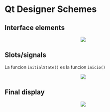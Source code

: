 # Qt Designer Schemes

## Interface elements

<p align="center">
<img src="https://github.com/RogerCL24/IDI/assets/90930371/78f4afdd-056c-4c49-96e4-30b563d73332"/>
</p>

## Slots/signals

La funcion `initialState()` es la funcion `inicio()`
<p align="center">
<img src="https://github.com/RogerCL24/IDI/assets/90930371/3f28de93-c8d3-4122-a864-7c5a5d7230a4"/>
</p>


## Final display

<p align="center">
<img src="https://github.com/RogerCL24/IDI/assets/90930371/aee6cf15-f4cd-48c2-b13e-fc12256adfa7"/>
</p>

